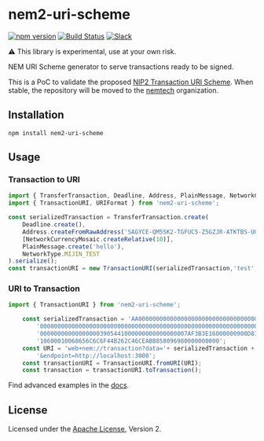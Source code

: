 # nem2-uri-scheme

[![npm version](https://badge.fury.io/js/nem2-uri-scheme.svg)](https://badge.fury.io/js/nem2-uri-scheme)
[![Build Status](https://travis-ci.org/dgarcia360/nem2-uri-scheme.svg?branch=master)](https://travis-ci.org/dgarcia360/nem2-uri-scheme)
[![Slack](https://img.shields.io/badge/chat-on%20slack-green.svg)](https://nem2.slack.com/messages/CB0UU89GS//)

:warning: This library is experimental, use at your own risk.

NEM URI Scheme generator to serve transactions ready to be signed.

This is a PoC to validate the proposed [NIP2 Transaction URI Scheme](https://github.com/nemtech/NIP/issues/6). When stable, the repository will be moved to the [nemtech](https://github.com/nemtech) organization.

## Installation

``npm install nem2-uri-scheme``

## Usage

### Transaction to URI

```typescript
import { TransferTransaction, Deadline, Address, PlainMessage, NetworkCurrencyMosaic, NetworkType } from 'nem2-sdk';
import { TransactionURI, URIFormat } from 'nem2-uri-scheme';

const serializedTransaction = TransferTransaction.create(
    Deadline.create(),
    Address.createFromRawAddress('SAGYCE-QM5SK2-TGFUC5-Z5GZJR-ATKTBS-UQQMMH-KW5B'),
    [NetworkCurrencyMosaic.createRelative(10)],
    PlainMessage.create('hello'),
    NetworkType.MIJIN_TEST
).serialize();
const transactionURI = new TransactionURI(serializedTransaction,'test','http://localhost:3000').build();
```


### URI to Transaction

```typescript
import { TransactionURI } from 'nem2-uri-scheme';

    const serializedTransaction = 'AA00000000000000000000000000000000000000000000000000000000000000000000000000000' +
        '000000000000000000000000000000000000000000000000000000000000000000000000000000000000000000000000000000000' +
        '000000000000000003905441000000000000000007AF3B3E16000000900D81120CEC95A998B41773D3653104D530CA908318755BA' +
        '10600010068656C6C6F44B262C46CEABB858096980000000000';
    const URI = 'web+nem://transaction?data='+ serializedTransaction + '&chainId=test' +
        '&endpoint=http://localhost:3000';
    const transactionURI = TransactionURI.fromURI(URI);
    const transaction = transactionURI.toTransaction();
```

Find advanced examples in the [docs](https://github.com/dgarcia360/nem2-uri-scheme/wiki/).

## License

Licensed under the [Apache License](LICENSE.md), Version 2.
